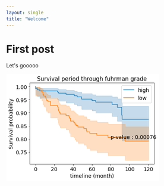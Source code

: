 ```yaml
---
layout: single
title: "Welcome"
---
```


# First post

Let's gooooo

![output_22_1](../images/2023-12-01-first/output_22_1.png)
